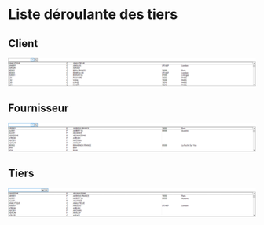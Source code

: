 # Liste déroulante des tiers

## Client


![](image3.png)


## Fournisseur


![](image4.png)


## Tiers


![](image2.png)



